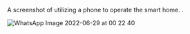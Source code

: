 A screenshot of utilizing a phone to operate the smart home.
.


![WhatsApp Image 2022-06-29 at 00 22 40](https://user-images.githubusercontent.com/72282670/177449682-5cf473b2-e298-4c1b-8ad1-3ded78a20800.jpeg)

